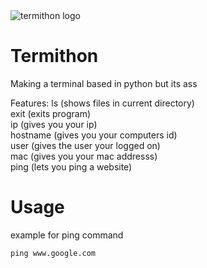 <img src="https://raw.githubusercontent.com/IdkDwij/Termithon/main/termithon.ico" alt="termithon logo" style="  margin-left: auto;margin-right: auto;">

# Termithon
Making a terminal based in python but its ass

Features:
ls (shows files in current directory)<br>
exit (exits program)<br>
ip (gives you your ip)<br>
hostname (gives you your computers id)<br>
user (gives the user your logged on)<br>
mac (gives you your mac addresss)<br>
ping (lets you ping a website)<br>

# Usage<br>
example for ping command<br>
```
ping www.google.com
```
